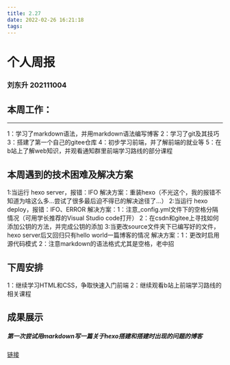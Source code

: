```yaml
---
title: 2.27
date: 2022-02-26 16:21:18
tags:
---
```

# 个人周报
### 刘东升 202111004
## 本周工作：
---
   1：学习了markdown语法，并用markdown语法编写博客
   2：学习了git及其技巧
   3：搭建了第一个自己的gitee仓库
   4：初步学习前端，并了解前端的就业等
   5：在b站上了解web知识，并观看通知群里前端学习路线的部分课程
##  本周遇到的技术困难及解决方案
   1:当运行 hexo server，报错：IFO
           解决方案：重装hexo（不光这个，我的报错不知道为啥这么多...尝试了很多最后迫不得已的解决途径了...）
   2:当运行 hexo deploy，报错：IFO、ERROR
           解决方案：1：注意_config.yml文件下的空格分隔情况（可用学长推荐的Visual Studio code打开）
                              2：在csdn和gitee上寻找如何添加公钥的方法，并完成公钥的添加
   3:当更改source文件夹下已编写好的文件，hexo server后又回归只有hello world一篇博客的情况
           解决方案：1：更改时启用源代码模式
                              2：注意markdown的语法格式尤其是空格，老中招

## 下周安排
   1：继续学习HTML和CSS，争取快速入门前端
   2：继续观看b站上前端学习路线的相关课程
## 成果展示
##### 第一次尝试用markdown写一篇关于hexo搭建和搭建时出现的问题的博客
[链接](http://localhost:4000/2022/02/26/hexo%E5%8D%9A%E5%AE%A2%E6%90%AD%E5%BB%BA%E6%B5%81%E7%A8%8B%EF%BC%88%E9%99%84gitee%E4%BB%93%E5%BA%93%E6%90%AD%E5%BB%BA%EF%BC%89/)</a>
